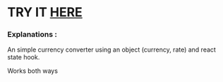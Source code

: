 # TRY IT [HERE](currency-converter-api.netlify.com)

### Explanations :
<p> An simple currency converter using an object (currency, rate) and react state hook.</p>
<p> Works both ways </p>
